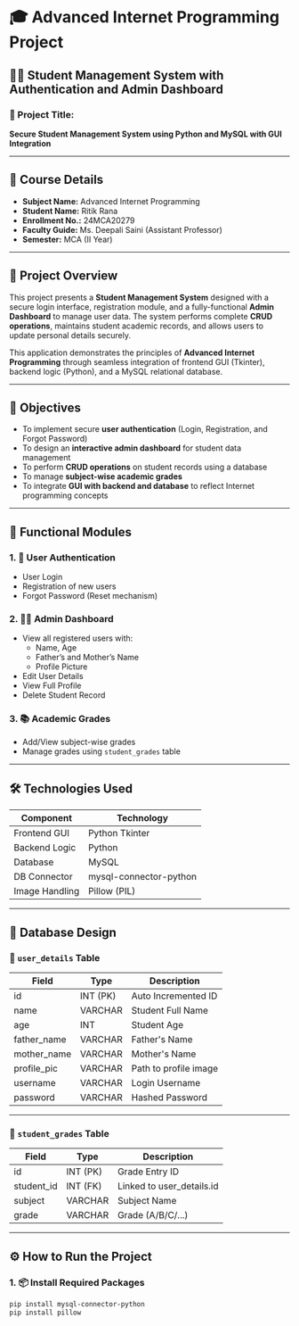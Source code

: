 # 🎓 Advanced Internet Programming Project  
## 🧑‍💻 Student Management System with Authentication and Admin Dashboard

### 📝 Project Title:
**Secure Student Management System using Python and MySQL with GUI Integration**

---

## 📘 Course Details

- **Subject Name:** Advanced Internet Programming  
- **Student Name:** Ritik Rana  
- **Enrollment No.:** 24MCA20279  
- **Faculty Guide:** Ms. Deepali Saini (Assistant Professor)  
- **Semester:** MCA (II Year)

---

## 🧾 Project Overview

This project presents a **Student Management System** designed with a secure login interface, registration module, and a fully-functional **Admin Dashboard** to manage user data. The system performs complete **CRUD operations**, maintains student academic records, and allows users to update personal details securely.

This application demonstrates the principles of **Advanced Internet Programming** through seamless integration of frontend GUI (Tkinter), backend logic (Python), and a MySQL relational database.

---

## 🎯 Objectives

- To implement secure **user authentication** (Login, Registration, and Forgot Password)
- To design an **interactive admin dashboard** for student data management
- To perform **CRUD operations** on student records using a database
- To manage **subject-wise academic grades**
- To integrate **GUI with backend and database** to reflect Internet programming concepts

---

## 🧩 Functional Modules

### 1. 🔐 User Authentication
- User Login  
- Registration of new users  
- Forgot Password (Reset mechanism)

### 2. 🧑‍💼 Admin Dashboard
- View all registered users with:
  - Name, Age  
  - Father’s and Mother’s Name  
  - Profile Picture  
- Edit User Details  
- View Full Profile  
- Delete Student Record  

### 3. 📚 Academic Grades
- Add/View subject-wise grades  
- Manage grades using `student_grades` table

---

## 🛠️ Technologies Used

| Component        | Technology              |
|------------------|--------------------------|
| Frontend GUI     | Python Tkinter           |
| Backend Logic    | Python                   |
| Database         | MySQL                    |
| DB Connector     | mysql-connector-python   |
| Image Handling   | Pillow (PIL)             |

---

## 🧮 Database Design

### 📁 `user_details` Table

| Field          | Type        | Description             |
|----------------|-------------|--------------------------|
| id             | INT (PK)    | Auto Incremented ID     |
| name           | VARCHAR     | Student Full Name       |
| age            | INT         | Student Age             |
| father_name    | VARCHAR     | Father's Name           |
| mother_name    | VARCHAR     | Mother's Name           |
| profile_pic    | VARCHAR     | Path to profile image   |
| username       | VARCHAR     | Login Username          |
| password       | VARCHAR     | Hashed Password         |

---

### 📘 `student_grades` Table

| Field       | Type        | Description               |
|-------------|-------------|----------------------------|
| id          | INT (PK)    | Grade Entry ID            |
| student_id  | INT (FK)    | Linked to user_details.id |
| subject     | VARCHAR     | Subject Name              |
| grade       | VARCHAR     | Grade (A/B/C/...)         |

---

## ⚙️ How to Run the Project

### 1. 📦 Install Required Packages
```bash
pip install mysql-connector-python
pip install pillow
